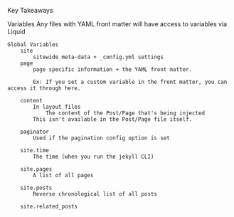  Key Takeaways

 Variables
 	Any files with YAML front matter will have access to variables via Liquid

 	Global Variables
 		site
 			sitewide meta-data + _config.yml settings
 		page
 			page specific information + the YAML front matter.

 			Ex: If you set a custom variable in the front matter, you can access it through here.

 		content
 			In layout files
 				The content of the Post/Page that's being injected
 			This isn't available in the Post/Page file itself.

 		paginator
 			Used if the pagination config option is set

 		site.time
 			The time (when you run the jekyll CLI)

 		site.pages
 			A list of all pages

 		site.posts
 			Reverse chronological list of all posts

 		site.related_posts
 			